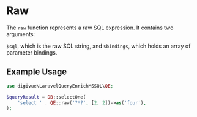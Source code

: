 # Raw

The `raw` function represents a raw SQL expression. It contains two arguments:

`$sql`, which is the raw SQL string, and `$bindings`, which holds an array of parameter bindings.

## Example Usage

```php
use digivue\LaravelQueryEnrichMSSQL\QE;

$queryResult = DB::selectOne(
    'select ' . QE::raw('?*?', [2, 2])->as('four'),
);
```

